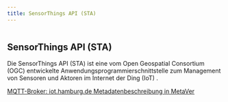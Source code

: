 ```yaml
---
title: SensorThings API (STA)
---
```


<div class="row">
    <div class="columns">
        <div class="teaser-data search">
            <div>
                <h2 class="header">
                    SensorThings API (STA)
                </h2>
                <p>
                    Die SensorThings API (STA) ist eine vom Open Geospatial Consortium (OGC) entwickelte Anwendungsprogrammierschnittstelle zum Management von Sensoren und Aktoren im Internet der Ding (IoT) . 
                </p>
                <a class="icon" href="https://iot.hamburg.de" target="_blank" title="MQTT-Broker: iot.hamburg.de">
                    <span class="ic-ic-arrow"></span>
                    <span class="text">MQTT-Broker: iot.hamburg.de</span>
                </a>
                <a class="icon" href="https://metaver.de/trefferanzeige?docuuid=19A339AE-FD6E-4551-9AD7-F9624C8A55FF" target="_blank" title="Metadatenbeschreibung in MetaVer">
                    <span class="ic-ic-arrow"></span>
                    <span class="text">Metadatenbeschreibung in MetaVer</span>
                </a>
            </div>
        </div>
    </div>
</div>